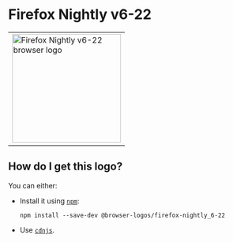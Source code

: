 # Firefox Nightly v6-22

<table>
    <tr height=230>
        <td>
            <a href="https://github.com/alrra/browser-logos/tree/ec7a05711ecaebe1231838d6d010a13c691de82d/src/archive/firefox-nightly_6-22">
                <img width=220 src="https://raw.githubusercontent.com/alrra/browser-logos/ec7a05711ecaebe1231838d6d010a13c691de82d/src/archive/firefox-nightly_6-22/firefox-nightly_6-22_512x512.png" alt="Firefox Nightly v6-22 browser logo">
            </a>
        </td>
    </tr>
</table>

## How do I get this logo?

You can either:

* Install it using [`npm`][npm]:

  `npm install --save-dev @browser-logos/firefox-nightly_6-22`

* Use [`cdnjs`][cdnjs].

<!-- Link labels: -->

[cdnjs]: https://cdnjs.com/libraries/browser-logos
[npm]: https://www.npmjs.com/

